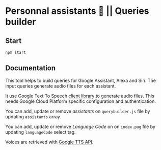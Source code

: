 # Personnal assistants 🤖 || Queries builder

## Start
`npm start`

## Documentation
This tool helps to build queries for Google Assistant, Alexa and Siri. The input queries generate audio files for each assistant.

It use Google Text To Speech [client library](https://cloud.google.com/text-to-speech/docs/quickstart-client-libraries) to generate audio files. This needs Google Cloud Platform specific configuration and authentication.

You can add, update or remove *assistants* on `querybuilder.js` file by updating `assistants` array.

You can add, update or remove *Language Code* on on `index.pug` file by updating `languageCode` select tag.

Voices are retrieved with [Google TTS API](https://cloud.google.com/text-to-speech/docs/reference/rest/v1/voices/list).